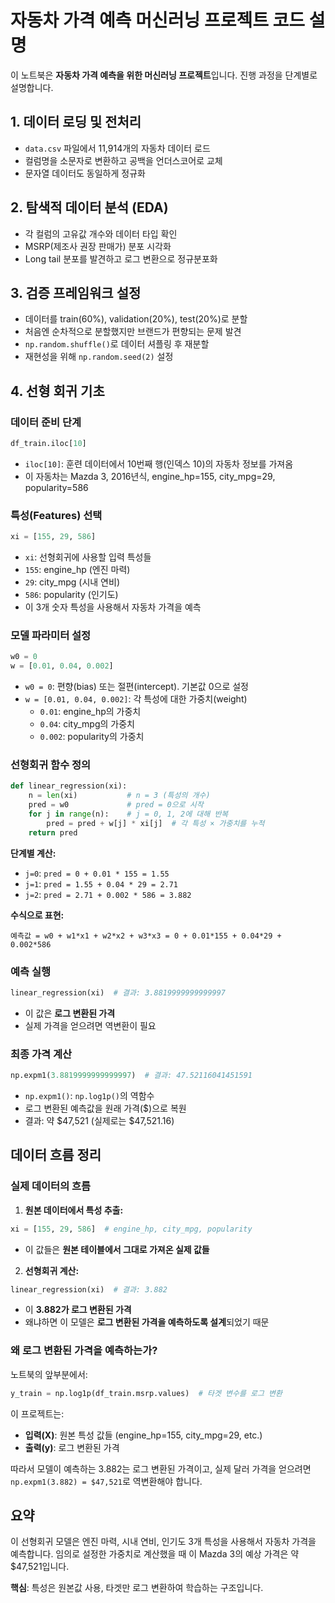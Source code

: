 # 자동차 가격 예측 머신러닝 프로젝트 코드 설명

이 노트북은 **자동차 가격 예측을 위한 머신러닝 프로젝트**입니다. 진행 과정을 단계별로 설명합니다.

## 1. 데이터 로딩 및 전처리
- `data.csv` 파일에서 11,914개의 자동차 데이터 로드
- 컬럼명을 소문자로 변환하고 공백을 언더스코어로 교체
- 문자열 데이터도 동일하게 정규화

## 2. 탐색적 데이터 분석 (EDA)
- 각 컬럼의 고유값 개수와 데이터 타입 확인
- MSRP(제조사 권장 판매가) 분포 시각화
- Long tail 분포를 발견하고 로그 변환으로 정규분포화

## 3. 검증 프레임워크 설정
- 데이터를 train(60%), validation(20%), test(20%)로 분할
- 처음엔 순차적으로 분할했지만 브랜드가 편향되는 문제 발견
- `np.random.shuffle()`로 데이터 셔플링 후 재분할
- 재현성을 위해 `np.random.seed(2)` 설정

## 4. 선형 회귀 기초

### 데이터 준비 단계
```python
df_train.iloc[10]
```
- `iloc[10]`: 훈련 데이터에서 10번째 행(인덱스 10)의 자동차 정보를 가져옴
- 이 자동차는 Mazda 3, 2016년식, engine_hp=155, city_mpg=29, popularity=586

### 특성(Features) 선택
```python
xi = [155, 29, 586]
```
- `xi`: 선형회귀에 사용할 입력 특성들
- `155`: engine_hp (엔진 마력)
- `29`: city_mpg (시내 연비)
- `586`: popularity (인기도)
- 이 3개 숫자 특성을 사용해서 자동차 가격을 예측

### 모델 파라미터 설정
```python
w0 = 0
w = [0.01, 0.04, 0.002]
```
- `w0 = 0`: 편향(bias) 또는 절편(intercept). 기본값 0으로 설정
- `w = [0.01, 0.04, 0.002]`: 각 특성에 대한 가중치(weight)
  - `0.01`: engine_hp의 가중치
  - `0.04`: city_mpg의 가중치
  - `0.002`: popularity의 가중치

### 선형회귀 함수 정의
```python
def linear_regression(xi):
    n = len(xi)           # n = 3 (특성의 개수)
    pred = w0             # pred = 0으로 시작
    for j in range(n):    # j = 0, 1, 2에 대해 반복
        pred = pred + w[j] * xi[j]  # 각 특성 × 가중치를 누적
    return pred
```

**단계별 계산:**
- `j=0`: `pred = 0 + 0.01 * 155 = 1.55`
- `j=1`: `pred = 1.55 + 0.04 * 29 = 2.71`
- `j=2`: `pred = 2.71 + 0.002 * 586 = 3.882`

**수식으로 표현:**
```
예측값 = w0 + w1*x1 + w2*x2 + w3*x3 = 0 + 0.01*155 + 0.04*29 + 0.002*586
```

### 예측 실행
```python
linear_regression(xi)  # 결과: 3.8819999999999997
```
- 이 값은 **로그 변환된 가격**
- 실제 가격을 얻으려면 역변환이 필요

### 최종 가격 계산
```python
np.expm1(3.8819999999999997)  # 결과: 47.52116041451591
```
- `np.expm1()`: `np.log1p()`의 역함수
- 로그 변환된 예측값을 원래 가격($)으로 복원
- 결과: 약 $47,521 (실제로는 $47,521.16)

## 데이터 흐름 정리

### 실제 데이터의 흐름

1. **원본 데이터에서 특성 추출:**
```python
xi = [155, 29, 586]  # engine_hp, city_mpg, popularity
```
- 이 값들은 **원본 테이블에서 그대로 가져온 실제 값들**

2. **선형회귀 계산:**
```python
linear_regression(xi)  # 결과: 3.882
```
- 이 **3.882가 로그 변환된 가격**
- 왜냐하면 이 모델은 **로그 변환된 가격을 예측하도록 설계**되었기 때문

### 왜 로그 변환된 가격을 예측하는가?

노트북의 앞부분에서:
```python
y_train = np.log1p(df_train.msrp.values)  # 타겟 변수를 로그 변환
```

이 프로젝트는:
- **입력(X)**: 원본 특성 값들 (engine_hp=155, city_mpg=29, etc.)
- **출력(y)**: 로그 변환된 가격

따라서 모델이 예측하는 3.882는 로그 변환된 가격이고, 실제 달러 가격을 얻으려면 `np.expm1(3.882) = $47,521`로 역변환해야 합니다.

## 요약

이 선형회귀 모델은 엔진 마력, 시내 연비, 인기도 3개 특성을 사용해서 자동차 가격을 예측합니다. 임의로 설정한 가중치로 계산했을 때 이 Mazda 3의 예상 가격은 약 $47,521입니다.

**핵심**: 특성은 원본값 사용, 타겟만 로그 변환하여 학습하는 구조입니다.